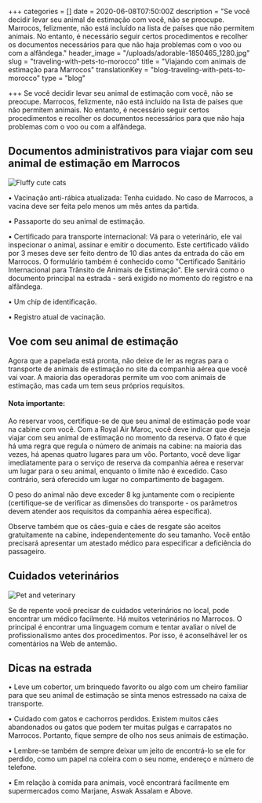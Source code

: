 +++
categories = []
date = 2020-06-08T07:50:00Z
description = "Se você decidir levar seu animal de estimação com você, não se preocupe. Marrocos, felizmente, não está incluído na lista de países que não permitem animais. No entanto, é necessário seguir certos procedimentos e recolher os documentos necessários para que não haja problemas com o voo ou com a alfândega."
header_image = "/uploads/adorable-1850465_1280.jpg"
slug = "traveling-with-pets-to-morocco"
title = "Viajando com animais de estimação para Marrocos"
translationKey = "blog-traveling-with-pets-to-morocco"
type = "blog"

+++
Se você decidir levar seu animal de estimação com você, não se preocupe. Marrocos, felizmente, não está incluído na lista de países que não permitem animais. No entanto, é necessário seguir certos procedimentos e recolher os documentos necessários para que não haja problemas com o voo ou com a alfândega.

## **Documentos administrativos para viajar com seu animal de estimação em Marrocos**

![Fluffy cute cats](/uploads/1581251173057.jpg "Fluffy cute cats")

• Vacinação anti-rábica atualizada: Tenha cuidado. No caso de Marrocos, a vacina deve ser feita pelo menos um mês antes da partida.

• Passaporte do seu animal de estimação.

• Certificado para transporte internacional: Vá para o veterinário, ele vai inspecionar o animal, assinar e emitir o documento. Este certificado válido por 3 meses deve ser feito dentro de 10 dias antes da entrada do cão em Marrocos. O formulário também é conhecido como "Certificado Sanitário Internacional para Trânsito de Animais de Estimação". Ele servirá como o documento principal na estrada - será exigido no momento do registro e na alfândega.

• Um chip de identificação.

• Registro atual de vacinação.

## **Voe com seu animal de estimação**

Agora que a papelada está pronta, não deixe de ler as regras para o transporte de animais de estimação no site da companhia aérea que você vai voar. A maioria das operadoras permite um voo com animais de estimação, mas cada um tem seus próprios requisitos.

#### **Nota importante:**

Ao reservar voos, certifique-se de que seu animal de estimação pode voar na cabine com você. Com a Royal Air Maroc, você deve indicar que deseja viajar com seu animal de estimação no momento da reserva. O fato é que há uma regra que regula o número de animais na cabine: na maioria das vezes, há apenas quatro lugares para um vôo. Portanto, você deve ligar imediatamente para o serviço de reserva da companhia aérea e reservar um lugar para o seu animal, enquanto o limite não é excedido. Caso contrário, será oferecido um lugar no compartimento de bagagem.

O peso do animal não deve exceder 8 kg juntamente com o recipiente (certifique-se de verificar as dimensões do transporte - os parâmetros devem atender aos requisitos da companhia aérea específica).

Observe também que os cães-guia e cães de resgate são aceitos gratuitamente na cabine, independentemente do seu tamanho. Você então precisará apresentar um atestado médico para especificar a deficiência do passageiro.

## **Cuidados veterinários**

![Pet and veterinary](/uploads/veterinary-doctor-2319417_1280.jpg "Pet and veterinary")

Se de repente você precisar de cuidados veterinários no local, pode encontrar um médico facilmente. Há muitos veterinários no Marrocos. O principal é encontrar uma linguagem comum e tentar avaliar o nível de profissionalismo antes dos procedimentos. Por isso, é aconselhável ler os comentários na Web de antemão.

## **Dicas na estrada**

• Leve um cobertor, um brinquedo favorito ou algo com um cheiro familiar para que seu animal de estimação se sinta menos estressado na caixa de transporte.

• Cuidado com gatos e cachorros perdidos. Existem muitos cães abandonados ou gatos que podem ter muitas pulgas e carrapatos no Marrocos. Portanto, fique sempre de olho nos seus animais de estimação.

• Lembre-se também de sempre deixar um jeito de encontrá-lo se ele for perdido, como um papel na coleira com o seu nome, endereço e número de telefone.

• Em relação à comida para animais, você encontrará facilmente em supermercados como Marjane, Aswak Assalam e Above.